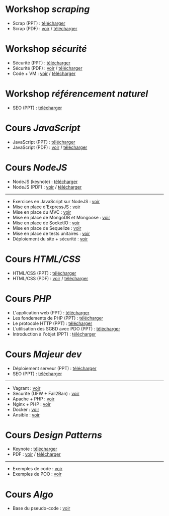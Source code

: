 # Workshop _scraping_

* Scrap (PPT) : [télécharger](https://github.com/NideXTC/formations/blob/master/workshops/scrap.pptx?raw=true)    
* Scrap (PDF) : [voir](https://github.com/NideXTC/formations/blob/master/workshops/scrap.pdf) / [télécharger](https://github.com/NideXTC/formations/blob/master/workshops/scrap.pdf?raw=true)

# Workshop _sécurité_

* Sécurité (PPT) : [télécharger](https://github.com/NideXTC/formations/blob/master/workshops/S%C3%A9curit%C3%A9.pptx?raw=true)
* Sécurité (PDF) : [voir](https://github.com/NideXTC/formations/blob/master/workshops/S%C3%A9curit%C3%A9.pdf) / [télécharger](https://github.com/NideXTC/formations/blob/master/workshops/S%C3%A9curit%C3%A9.pdf?raw=true)
* Code + VM : [voir](https://github.com/NideXTC/formations/tree/master/workshops/s%C3%A9curit%C3%A9) / [télécharger](https://github.com/NideXTC/formations/blob/master/workshops/securite.zip?raw=true)


# Workshop _référencement naturel_

* SEO (PPT) : [télécharger](https://github.com/NideXTC/formations/blob/master/MajDev/SEO.pptx?raw=true)

# Cours _JavaScript_

* JavaScript (PPT) : [télécharger](https://github.com/NideXTC/formations/blob/master/JavaScript/JavaScript.pptx?raw=true)
* JavaScript (PDF) : [voir](https://github.com/NideXTC/formations/blob/master/JavaScript/JavaScript.pdf) / [télécharger](https://github.com/NideXTC/formations/blob/master/JavaScript/JavaScript.pdf?raw=true)

# Cours _NodeJS_

* NodeJS (keynote) : [télécharger](https://github.com/NideXTC/formations/blob/master/NodeJS/NodeJS.key?raw=true)
* NodeJS (PDF) : [voir](https://github.com/NideXTC/formations/blob/master/NodeJS/NodeJS.pdf) / [télécharger](https://github.com/NideXTC/formations/blob/master/NodeJS/NodeJS.pdf?raw=true)

 ---

* Exercices en JavaScript sur NodeJS : [voir](https://github.com/NideXTC/formations/blob/master/NodeJS/Exercices-0.md)
* Mise en place d'ExpressJS : [voir](https://github.com/NideXTC/formations/blob/master/NodeJS/Exercices-1.md)
* Mise en place du MVC : [voir](https://github.com/NideXTC/formations/blob/master/NodeJS/Exercices-2.md)
* Mise en place de MongoDB et Mongoose : [voir](https://github.com/NideXTC/formations/blob/master/NodeJS/Exercices-3.md)
* Mise en place de SocketIO : [voir](https://github.com/NideXTC/formations/blob/master/NodeJS/Exercices-4.md)
* Mise en place de Sequelize : [voir](https://github.com/NideXTC/formations/blob/master/NodeJS/Exercices-5.md)
* Mise en place de tests unitaires : [voir](https://github.com/NideXTC/formations/blob/master/NodeJS/Exercices-6.md)
* Déploiement du site + sécurité : [voir](https://github.com/NideXTC/formations/blob/master/NodeJS/Exercices-7.md)


# Cours _HTML/CSS_

* HTML/CSS (PPT) : [télécharger](https://github.com/NideXTC/formations/blob/master/HTML_CSS_CMS/HTML_CSS.pptx?raw=true)
* HTML/CSS (PDF) : [voir](https://github.com/NideXTC/formations/blob/master/HTML_CSS_CMS/HTML_CSS.pdf) / [télécharger](https://github.com/NideXTC/formations/blob/master/HTML_CSS_CMS/HTML_CSS.pdf?raw=true)

# Cours _PHP_

* L'application web (PPT) : [télécharger](https://github.com/NideXTC/formations/blob/master/PHP/PPT/1%20-%20Formation%20PHP%20-%20l'application%20web.pptx?raw=true)
* Les fondements de PHP (PPT) : [télécharger](https://github.com/NideXTC/formations/blob/master/PHP/PPT/2%20-%20Formation%20PHP%20-les%20fondements%20de%20PHP.pptx?raw=true)
* Le protocole HTTP (PPT) : [télécharger](https://github.com/NideXTC/formations/blob/master/PHP/PPT/3%20-%20Formation%20PHP%20-le%20protocole%20HTTP.pptx?raw=true)
* L’utilisation des SGBD avec PDO (PPT) : [télécharger](https://github.com/NideXTC/formations/blob/master/PHP/PPT/4%20-%20Formation%20PHP%20-l%E2%80%99utilisation%20des%20sgbd%20avec%20pdo.pptx?raw=true)
* Introduction à l'objet (PPT) : [télécharger](https://github.com/NideXTC/formations/blob/master/PHP/PPT/5%20-%20Formation%20PHP%20-introduction%20%C3%A0%20l'objet.pptx?raw=true)


# Cours _Majeur dev_

* Déploiement serveur (PPT) : [télécharger](https://github.com/NideXTC/formations/blob/master/MajDev/ServeurWeb/D%C3%A9ploiement%20serveur.pptx?raw=true)
* SEO (PPT) : [télécharger](https://github.com/NideXTC/formations/blob/master/MajDev/SEO.pptx?raw=true)

---

* Vagrant : [voir](https://github.com/NideXTC/formations/blob/master/MajDev/ServeurWeb/vagrant.md)
* Sécurité (UFW + Fail2Ban) : [voir](https://github.com/NideXTC/formations/blob/master/MajDev/ServeurWeb/s%C3%A9curit%C3%A9.md)
* Apache + PHP : [voir](https://github.com/NideXTC/formations/blob/master/MajDev/ServeurWeb/apache%2Bphp.md)
* Nginx + PHP : [voir](https://github.com/NideXTC/formations/blob/master/MajDev/ServeurWeb/nginx%2Bphp.md)
* Docker : [voir](https://github.com/NideXTC/formations/blob/master/MajDev/ServeurWeb/docker.md)
* Ansible : [voir](https://github.com/NideXTC/formations/blob/master/MajDev/ServeurWeb/ansible.md)

# Cours _Design Patterns_

* Keynote : [télécharger](https://github.com/NideXTC/formations/blob/master/Design%20Patterns/Design%20patterns.key?raw=true)
* PDF : [voir](https://github.com/NideXTC/formations/blob/master/Design%20Patterns/Design%20patterns.pdf) / [télécharger](https://github.com/NideXTC/formations/blob/master/Design%20Patterns/Design%20patterns.pdf?raw=true)

---

* Exemples de code : [voir](https://github.com/NideXTC/formations/tree/master/Design%20Patterns/design%20patterns%20exemples)
* Exemples de POO : [voir](https://github.com/NideXTC/formations/tree/master/Design%20Patterns/POO)


# Cours _Algo_

* Base du pseudo-code : [voir](https://github.com/NideXTC/formations/tree/master/Algo)
